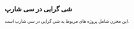 <h2 style="font-family: B Titr">شی گرایی در سی شارپ</h2>
<p style="font-family: B Nazanin;font-size: 14px">این مخزن شامل پروژه های مربوط به شی گرایی در سی شارپ است.</p>
